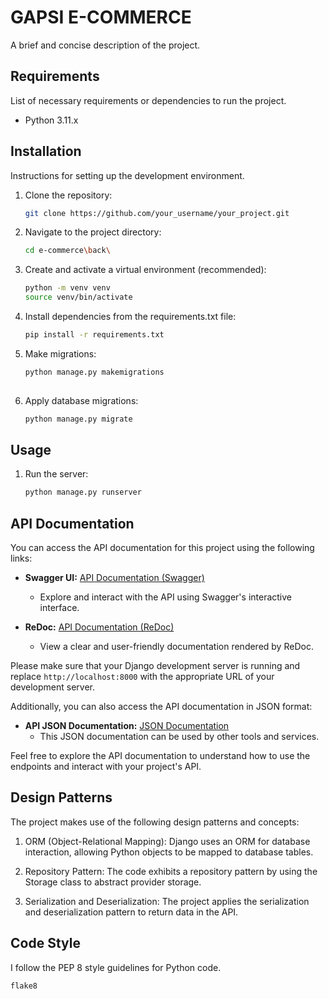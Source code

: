 # GAPSI E-COMMERCE

A brief and concise description of the project.

## Requirements

List of necessary requirements or dependencies to run the project.

- Python 3.11.x

## Installation

Instructions for setting up the development environment.

1. Clone the repository:

   ```bash
   git clone https://github.com/your_username/your_project.git

2. Navigate to the project directory:

   ```bash
   cd e-commerce\back\

3. Create and activate a virtual environment (recommended):

   ```bash
   python -m venv venv
   source venv/bin/activate

4. Install dependencies from the requirements.txt file:
 
   ```bash
   pip install -r requirements.txt

5. Make migrations:

   ```bash
   python manage.py makemigrations
 
6. Apply database migrations:

    ```bash
    python manage.py migrate

## Usage

1. Run the server:

   ```bash
   python manage.py runserver

## API Documentation

You can access the API documentation for this project using the following links:

- **Swagger UI:** [API Documentation (Swagger)](http://localhost:8000/swagger/)
  - Explore and interact with the API using Swagger's interactive interface.

- **ReDoc:** [API Documentation (ReDoc)](http://localhost:8000/redoc/)
  - View a clear and user-friendly documentation rendered by ReDoc.

Please make sure that your Django development server is running and replace `http://localhost:8000` with the appropriate URL of your development server.

Additionally, you can also access the API documentation in JSON format:
- **API JSON Documentation:** [JSON Documentation](http://localhost:8000/swagger.json)
  - This JSON documentation can be used by other tools and services.

Feel free to explore the API documentation to understand how to use the endpoints and interact with your project's API.

## Design Patterns

The project makes use of the following design patterns and concepts:

1. ORM (Object-Relational Mapping): Django uses an ORM for database interaction, allowing Python objects to be mapped to database tables.

2. Repository Pattern: The code exhibits a repository pattern by using the Storage class to abstract provider storage.

3. Serialization and Deserialization: The project applies the serialization and deserialization pattern to return data in the API.

## Code Style

I follow the PEP 8 style guidelines for Python code.

   ```bash
   flake8
   ```
